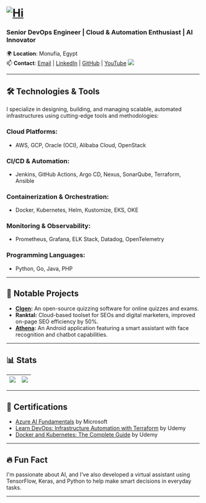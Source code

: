 
# [![Hi](https://readme-typing-svg.demolab.com?font=Fira+Code&pause=1000&color=228FF7&width=435&lines=Hi+there%2C+I'm+Muhammad+Elgendi+%F0%9F%91%8B)](https://github.com/Muhammad-Elgendi)



### Senior DevOps Engineer | Cloud & Automation Enthusiast | AI Innovator  

🌍 **Location**: Monufia, Egypt  
📫 **Contact**: [Email](mailto:muhammadelgendi@gmail.com) | [LinkedIn](https://www.linkedin.com/in/muhammad-elgendi) | [GitHub](https://github.com/Muhammad-Elgendi) | [YouTube](https://www.youtube.com/@muhammadelgendi)
![](https://komarev.com/ghpvc/?username=Muhammad-Elgendi&style=flat-square)

---

## 🛠️ Technologies & Tools  
I specialize in designing, building, and managing scalable, automated infrastructures using cutting-edge tools and methodologies:

### Cloud Platforms:
- AWS, GCP, Oracle (OCI), Alibaba Cloud, OpenStack

### CI/CD & Automation:
- Jenkins, GitHub Actions, Argo CD, Nexus, SonarQube, Terraform, Ansible

### Containerization & Orchestration:
- Docker, Kubernetes, Helm, Kustomize, EKS, OKE

### Monitoring & Observability:
- Prometheus, Grafana, ELK Stack, Datadog, OpenTelemetry

### Programming Languages:
- Python, Go, Java, PHP

---

## 🚀 Notable Projects  
- **[CIgen](https://github.com/Muhammad-Elgendi/CIgen):** An open-source quizzing software for online quizzes and exams.  
- **Ranktal:** Cloud-based toolset for SEOs and digital marketers, improved on-page SEO efficiency by 50%.  
- **[Athena](https://github.com/Muhammad-Elgendi/Athena):** An Android application featuring a smart assistant with face recognition and chatbot capabilities.

---

## 📊 Stats

| <a href="https://github.com/Muhammad-Elgendi"><img align="center" src="https://github-readme-stats.vercel.app/api?username=Muhammad-Elgendi&show_icons=true&theme=dark#gh-dark-mode-only" /></a> | <a href="https://github.com/Muhammad-Elgendi"><img align="center" src="https://github-readme-stats.vercel.app/api/top-langs/?username=Muhammad-Elgendi&layout=compact&theme=dark#gh-dark-mode-only&hide_border=true" /></a> |
| ------------- | ------------- |

---

## 🏅 Certifications  
- [Azure AI Fundamentals](https://www.credly.com/badges/a05a0a6a-723e-47c4-9cbd-b18cb36988d9) by Microsoft  
- [Learn DevOps: Infrastructure Automation with Terraform](https://www.udemy.com/certificate/UC-315de802-ccf8-4005-8a9d-a6235a287873) by Udemy  
- [Docker and Kubernetes: The Complete Guide](https://www.udemy.com/certificate/UC-e987bca7-a238-47bd-b799-a0f465cc88d4) by Udemy  

---

## 🔥 Fun Fact  
I'm passionate about AI, and I've also developed a virtual assistant using TensorFlow, Keras, and Python to help make smart decisions in everyday tasks.

---
